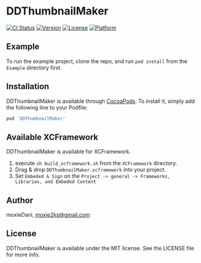 # DDThumbnailMaker

[![CI Status](https://img.shields.io/travis/moxieDani/DDThumbnailMaker.svg?style=flat)](https://travis-ci.org/moxieDani/DDThumbnailMaker)
[![Version](https://img.shields.io/cocoapods/v/DDThumbnailMaker.svg?style=flat)](https://cocoapods.org/pods/DDThumbnailMaker)
[![License](https://img.shields.io/cocoapods/l/DDThumbnailMaker.svg?style=flat)](https://cocoapods.org/pods/DDThumbnailMaker)
[![Platform](https://img.shields.io/cocoapods/p/DDThumbnailMaker.svg?style=flat)](https://cocoapods.org/pods/DDThumbnailMaker)

## Example

To run the example project, clone the repo, and run `pod install` from the `Example` directory first.

## Installation

DDThumbnailMaker is available through [CocoaPods](https://cocoapods.org). To install
it, simply add the following line to your Podfile:

```ruby
pod 'DDThumbnailMaker'
```

## Available XCFramework
DDThumbnailMaker is available for XCFramework.  
1. execute `sh build_xcframework.sh` from the `XCFramework` directory.
2. Drag & drop `DDThumbnailMaker.xcframework` into your project.
3. Set `Embeded & Sign` on the `Project -> general -> Frameworks, Libraries, and Embeded Content`

## Author

moxieDani, moxie2ks@gmail.com

## License

DDThumbnailMaker is available under the MIT license. See the LICENSE file for more info.

